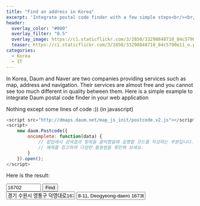 ```yaml
---
title: "Find an address in Korea"
excerpt: 'Integrate postal code finder with a few simple steps<br/><br/><br/>'
header:
  overlay_color: "#000"
  overlay_filter: "0.5"
  overlay_image: https://c1.staticflickr.com/3/2850/33290848710_84c5790e11_o.png
  teaser: https://c1.staticflickr.com/3/2850/33290848710_84c5790e11_o.png
categories:
  - Korea
  - IT
---
```


In Korea, Daum and Naver are two companies providing services such as map, address and navigation. Their services are almost free and you cannot see too much different in quality between them. Here is a simple example to integrate Daum postal code finder in your web application

Nothing except some lines of code :)) (in javascript)

```javascript
<script src="http://dmaps.daum.net/map_js_init/postcode.v2.js"></script>
<script>
    new daum.Postcode({
        oncomplete: function(data) {
            // 팝업에서 검색결과 항목을 클릭했을때 실행할 코드를 작성하는 부분입니다.
            // 예제를 참고하여 다양한 활용법을 확인해 보세요.
        }
    }).open();
</script>
```

Here is the result:

<input type="text" id="postcode" placeholder="Postal Code" readonly="true" style="width: 7em" value="16702">
<input type="button" onclick="execDaumPostcode()" value="Find"><br style="display: inline-block;
    padding: .5em 1em;
    margin: .4em .15em;
    border: 1px solid #ccc;
    border-color: #dbdbdb #d2d2d2 #b2b2b2 #d2d2d3;
    cursor: pointer;
    color: #464646;
    border-radius: .2em;
    vertical-align: middle;
    font-size: 1em;
    line-height: 1.25em;
    background-image: -webkit-gradient(linear,left top,left bottom,from(#fff),to(#f2f2f2));">
<input type="text" id="address" placeholder="Address in Korean" readonly="true" value="경기 수원시 영통구 덕영대로1673번길 8-11 (영통동)">
<input type="text" id="addressEnglish" placeholder="Address in English" readonly="true" value="8-11, Deogyeong-daero 1673beon-gil, Yeongtong-gu, Suwon-si, Gyeonggi-do, Korea">
<div id="map" style="min-width:300px;width:500px;height:500px;margin-top:10px;"></div>
<div id="layer" style="display: none; position: fixed; overflow: hidden; z-index: 10; width: 300px; height: 460px; border: 5px solid; left: 137px; top: 195.5px;">
    <img src="//t1.daumcdn.net/localimg/localimages/07/postcode/320/close.png" id="btnCloseLayer" style="cursor:pointer;position:absolute;right:-3px;top:-3px;z-index:1" onclick="closeDaumPostcode()" alt="닫기 버튼">
</div>

<script src="http://dmaps.daum.net/map_js_init/postcode.v2.js"></script>
<script type="text/javascript" src="//apis.daum.net/maps/maps3.js?apikey=cecc09dab177ecc51e0dfd90cd2e832c&libraries=services"></script>
<script>
    var mapContainer = document.getElementById('map'), // 지도를 표시할 div
        mapOption = {
            center: new daum.maps.LatLng(37.2480917899, 127.0748453175), // 지도의 중심좌표
            level: 5 // 지도의 확대 레벨
        };

    //지도를 미리 생성
    var map = new daum.maps.Map(mapContainer, mapOption);
    //주소-좌표 변환 객체를 생성
    var geocoder = new daum.maps.services.Geocoder();
    //마커를 미리 생성
    var marker = new daum.maps.Marker({
        position: new daum.maps.LatLng(37.2480917899, 127.0748453175),
        map: map
    });
    marker.setTitle('Nhà tui');

    // 우편번호 찾기 화면을 넣을 element
    var element_layer = document.getElementById('layer');

    function closeDaumPostcode() {
        // iframe을 넣은 element를 안보이게 한다.
        element_layer.style.display = 'none';
    }

    function execDaumPostcode() {
        new daum.Postcode({
            oncomplete: function(data) {
                // 검색결과 항목을 클릭했을때 실행할 코드를 작성하는 부분.

                // 각 주소의 노출 규칙에 따라 주소를 조합한다.
                        // 내려오는 변수가 값이 없는 경우엔 공백('')값을 가지므로, 이를 참고하여 분기 한다.
                var fullAddr = data.address; // 최종 주소 변수
                var extraAddr = ''; // 조합형 주소 변수

                // 기본 주소가 도로명 타입일때 조합한다.
                if(data.addressType === 'R'){
                //법정동명이 있을 경우 추가한다.
                    if(data.bname !== ''){
                        extraAddr += data.bname;
                    }
                    // 건물명이 있을 경우 추가한다.
                    if(data.buildingName !== ''){
                        extraAddr += (extraAddr !== '' ? ', ' + data.buildingName : data.buildingName);
                    }
                    // 조합형주소의 유무에 따라 양쪽에 괄호를 추가하여 최종 주소를 만든다.
                    fullAddr += (extraAddr !== '' ? ' ('+ extraAddr +')' : '');
                    }

                    // 우편번호와 주소 정보를 해당 필드에 넣는다.
                    document.getElementById('postcode').value = data.zonecode;
                    document.getElementById('address').value = fullAddr;
                    document.getElementById('addressEnglish').value = data.addressEnglish;

                    // 주소로 좌표를 검색
                    geocoder.addr2coord(data.address, function(status, result) {
                        // 정상적으로 검색이 완료됐으면
                        if (status === daum.maps.services.Status.OK) {
                            console.log(result.addr[0].lat)
                            console.log(result.addr[0].lng)
                            // 해당 주소에 대한 좌표를 받아서
                            var coords = new daum.maps.LatLng(result.addr[0].lat, result.addr[0].lng);
                            // 지도를 보여준다.
                            mapContainer.style.display = "block";
                            map.relayout();
                            // 지도 중심을 변경한다.
                            map.setCenter(coords);
                            // 마커를 결과값으로 받은 위치로 옮긴다.
                            marker.setPosition(coords)
                            marker.setTitle('Nhà người ta');
                        }
                    });

                    // iframe을 넣은 element를 안보이게 한다.
                    // (autoClose:false 기능을 이용한다면, 아래 코드를 제거해야 화면에서 사라지지 않는다.)
                    element_layer.style.display = 'none';
                },
            width : '100%',
            height : '100%'
        }).embed(element_layer);

        // iframe을 넣은 element를 보이게 한다.
        element_layer.style.display = 'block';

        // iframe을 넣은 element의 위치를 화면의 가운데로 이동시킨다.
        // initLayerPosition();
    }

    function initLayerPosition(){
        var width = 300; //우편번호서비스가 들어갈 element의 width
        var height = 460; //우편번호서비스가 들어갈 element의 height
        var borderWidth = 5; //샘플에서 사용하는 border의 두께

        // 위에서 선언한 값들을 실제 element에 넣는다.
        element_layer.style.width = width + 'px';
        element_layer.style.height = height + 'px';
        element_layer.style.border = borderWidth + 'px solid';
        // 실행되는 순간의 화면 너비와 높이 값을 가져와서 중앙에 뜰 수 있도록 위치를 계산한다.
        element_layer.style.left = (((window.innerWidth || document.documentElement.clientWidth) - width)/2 - borderWidth) + 'px';
        element_layer.style.top = (((window.innerHeight || document.documentElement.clientHeight) - height)/2 - borderWidth) + 'px';
    }
        
</script>